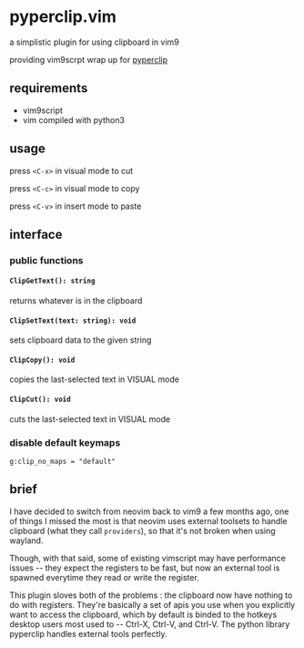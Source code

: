 # pyperclip.vim

a simplistic plugin for using clipboard in vim9

providing vim9scrpt wrap up for [pyperclip](https://github.com/asweigart/pyperclip)

## requirements

* vim9script
* vim compiled with python3

## usage

press `<C-x>` in visual mode to cut

press `<C-c>` in visual mode to copy

press `<C-v>` in insert mode to paste

## interface

### public functions

#### `ClipGetText(): string`

returns whatever is in the clipboard

#### `ClipSetText(text: string): void`

sets clipboard data to the given string

#### `ClipCopy(): void`

copies the last-selected text in VISUAL mode

#### `ClipCut(): void`

cuts the last-selected text in VISUAL mode

### disable default keymaps

```vimscript
g:clip_no_maps = "default"
```

## brief

I have decided to switch from neovim back to vim9 a few months ago, one of things I missed the most is that neovim uses external toolsets to handle clipboard (what they call `providers`), so that it's not broken when using wayland.

Though, with that said, some of existing vimscript may have performance issues -- they expect the registers to be fast, but now an external tool is spawned everytime they read or write the register.

This plugin sloves both of the problems : the clipboard now have nothing to do with registers. They're basically a set of apis you use when you explicitly want to access the clipboard, which by default is binded to the hotkeys desktop users most used to -- Ctrl-X, Ctrl-V, and Ctrl-V. The python library pyperclip handles external tools perfectly.

